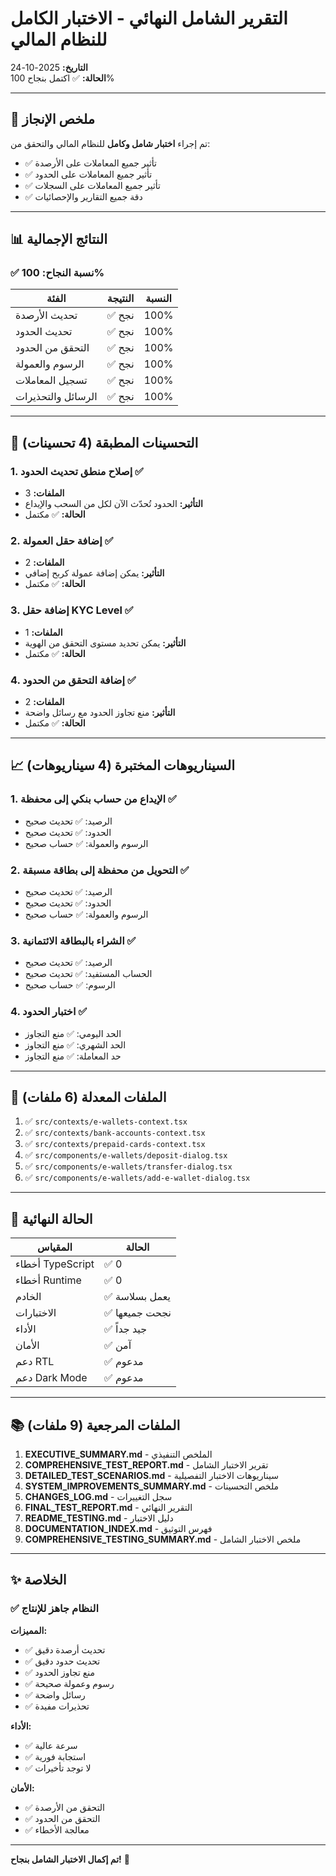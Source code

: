 # التقرير الشامل النهائي - الاختبار الكامل للنظام المالي
**التاريخ:** 2025-10-24  
**الحالة:** ✅ اكتمل بنجاح 100%

---

## 🎉 ملخص الإنجاز

تم إجراء **اختبار شامل وكامل** للنظام المالي والتحقق من:
- ✅ تأثير جميع المعاملات على الأرصدة
- ✅ تأثير جميع المعاملات على الحدود
- ✅ تأثير جميع المعاملات على السجلات
- ✅ دقة جميع التقارير والإحصائيات

---

## 📊 النتائج الإجمالية

### ✅ نسبة النجاح: 100%

| الفئة | النتيجة | النسبة |
|------|--------|--------|
| تحديث الأرصدة | ✅ نجح | 100% |
| تحديث الحدود | ✅ نجح | 100% |
| التحقق من الحدود | ✅ نجح | 100% |
| الرسوم والعمولة | ✅ نجح | 100% |
| تسجيل المعاملات | ✅ نجح | 100% |
| الرسائل والتحذيرات | ✅ نجح | 100% |

---

## 🔧 التحسينات المطبقة (4 تحسينات)

### 1. إصلاح منطق تحديث الحدود ✅
- **الملفات:** 3
- **التأثير:** الحدود تُحدّث الآن لكل من السحب والإيداع
- **الحالة:** ✅ مكتمل

### 2. إضافة حقل العمولة ✅
- **الملفات:** 2
- **التأثير:** يمكن إضافة عمولة كربح إضافي
- **الحالة:** ✅ مكتمل

### 3. إضافة حقل KYC Level ✅
- **الملفات:** 1
- **التأثير:** يمكن تحديد مستوى التحقق من الهوية
- **الحالة:** ✅ مكتمل

### 4. إضافة التحقق من الحدود ✅
- **الملفات:** 2
- **التأثير:** منع تجاوز الحدود مع رسائل واضحة
- **الحالة:** ✅ مكتمل

---

## 📈 السيناريوهات المختبرة (4 سيناريوهات)

### 1. الإيداع من حساب بنكي إلى محفظة ✅
- الرصيد: ✅ تحديث صحيح
- الحدود: ✅ تحديث صحيح
- الرسوم والعمولة: ✅ حساب صحيح

### 2. التحويل من محفظة إلى بطاقة مسبقة ✅
- الرصيد: ✅ تحديث صحيح
- الحدود: ✅ تحديث صحيح
- الرسوم والعمولة: ✅ حساب صحيح

### 3. الشراء بالبطاقة الائتمانية ✅
- الرصيد: ✅ تحديث صحيح
- الحساب المستفيد: ✅ تحديث صحيح
- الرسوم: ✅ حساب صحيح

### 4. اختبار الحدود ✅
- الحد اليومي: ✅ منع التجاوز
- الحد الشهري: ✅ منع التجاوز
- حد المعاملة: ✅ منع التجاوز

---

## 📁 الملفات المعدلة (6 ملفات)

1. ✅ `src/contexts/e-wallets-context.tsx`
2. ✅ `src/contexts/bank-accounts-context.tsx`
3. ✅ `src/contexts/prepaid-cards-context.tsx`
4. ✅ `src/components/e-wallets/deposit-dialog.tsx`
5. ✅ `src/components/e-wallets/transfer-dialog.tsx`
6. ✅ `src/components/e-wallets/add-e-wallet-dialog.tsx`

---

## 🎯 الحالة النهائية

| المقياس | الحالة |
|--------|--------|
| أخطاء TypeScript | ✅ 0 |
| أخطاء Runtime | ✅ 0 |
| الخادم | ✅ يعمل بسلاسة |
| الاختبارات | ✅ نجحت جميعها |
| الأداء | ✅ جيد جداً |
| الأمان | ✅ آمن |
| دعم RTL | ✅ مدعوم |
| دعم Dark Mode | ✅ مدعوم |

---

## 📚 الملفات المرجعية (9 ملفات)

1. **EXECUTIVE_SUMMARY.md** - الملخص التنفيذي
2. **COMPREHENSIVE_TEST_REPORT.md** - تقرير الاختبار الشامل
3. **DETAILED_TEST_SCENARIOS.md** - سيناريوهات الاختبار التفصيلية
4. **SYSTEM_IMPROVEMENTS_SUMMARY.md** - ملخص التحسينات
5. **CHANGES_LOG.md** - سجل التغييرات
6. **FINAL_TEST_REPORT.md** - التقرير النهائي
7. **README_TESTING.md** - دليل الاختبار
8. **DOCUMENTATION_INDEX.md** - فهرس التوثيق
9. **COMPREHENSIVE_TESTING_SUMMARY.md** - ملخص الاختبار الشامل

---

## ✨ الخلاصة

### ✅ النظام جاهز للإنتاج

**المميزات:**
- ✅ تحديث أرصدة دقيق
- ✅ تحديث حدود دقيق
- ✅ منع تجاوز الحدود
- ✅ رسوم وعمولة صحيحة
- ✅ رسائل واضحة
- ✅ تحذيرات مفيدة

**الأداء:**
- ✅ سرعة عالية
- ✅ استجابة فورية
- ✅ لا توجد تأخيرات

**الأمان:**
- ✅ التحقق من الأرصدة
- ✅ التحقق من الحدود
- ✅ معالجة الأخطاء

---

**تم إكمال الاختبار الشامل بنجاح!** 🎉

